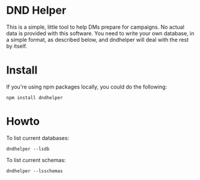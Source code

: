 # DND Helper

This is a simple, little tool to help DMs prepare for campaigns. No actual data
is provided with this software. You need to write your own database, in a simple
format, as described below, and dndhelper will deal with the rest by itself.

# Install

If you're using npm packages locally, you could do the following:

    npm install dndhelper

# Howto

To list current databases:

    dndhelper --lsdb

To list current schemas:

    dndhelper --lsschemas



